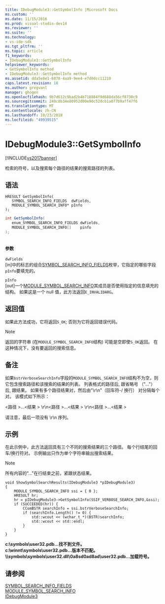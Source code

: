 ```yaml
---
title: IDebugModule3::GetSymbolInfo |Microsoft Docs
ms.custom: ''
ms.date: 11/15/2016
ms.prod: visual-studio-dev14
ms.reviewer: ''
ms.suite: ''
ms.technology:
- vs-ide-sdk
ms.tgt_pltfrm: ''
ms.topic: article
f1_keywords:
- IDebugModule3::GetSymbolInfo
helpviewer_keywords:
- GetSymbolInfo method
- IDebugModule3::GetSymbolInfo method
ms.assetid: dda5e8e1-6878-4aa9-9ee4-e7d0dcc11210
caps.latest.revision: 18
ms.author: gregvanl
manager: ghogen
ms.openlocfilehash: 9b7d612c9bad2b4b718884f9d688da56cf8730c9
ms.sourcegitcommit: 240c8b34e80952d00e90c52dcb1a077b9aff47f6
ms.translationtype: MT
ms.contentlocale: zh-CN
ms.lasthandoff: 10/23/2018
ms.locfileid: "49939515"
---
```

# <a name="idebugmodule3getsymbolinfo"></a>IDebugModule3::GetSymbolInfo
[!INCLUDE[vs2017banner](../../../includes/vs2017banner.md)]

检索的符号，以及搜索每个路径的结果的搜索路径的列表。  
  
## <a name="syntax"></a>语法  
  
```cpp#  
HRESULT GetSymbolInfo(  
   SYMBOL_SEARCH_INFO_FIELDS  dwFields,  
   MODULE_SYMBOL_SEARCH_INFO* pInfo  
);  
```  
  
```csharp  
int GetSymbolInfo(  
   enum_SYMBOL_SEARCH_INFO_FIELDS dwFields,   
   MODULE_SYMBOL_SEARCH_INFO[]    pinfo  
);  
  
```  
  
#### <a name="parameters"></a>参数  
 `dwFields`  
 [in]中的标志的组合[SYMBOL_SEARCH_INFO_FIELDS](../../../extensibility/debugger/reference/symbol-search-info-fields.md)枚举，它指定的哪些字段`pInfo`要填充的。  
  
 `pInfo`  
 [out]一个[MODULE_SYMBOL_SEARCH_INFO](../../../extensibility/debugger/reference/module-symbol-search-info.md)其成员是否使用指定的信息填充的结构。 如果这是一个 null 值，此方法返回`E_INVALIDARG`。  
  
## <a name="return-value"></a>返回值  
 如果此方法成功，它将返回`S_OK`; 否则为它将返回错误代码。  
  
> [!NOTE]
>  返回的字符串 (在`MODULE_SYMBOL_SEARCH_INFO`结构) 可能是空即使`S_OK`返回。 在这种情况下，没有要返回的搜索信息。  
  
## <a name="remarks"></a>备注  
 如果`bstrVerboseSearchInfo`字段的`MODULE_SYMBOL_SEARCH_INFO`结构不为空，则它包含搜索路径和该搜索的结果的列表。 列表格式的路径后, 跟省略号 （"..."） 后, 跟结果。 如果有多个路径结果对，然后由"\r\n"（回车符-/ 换行） 对分隔每个对。 该模式如下所示：  
  
 \<路径 >...\<结果 > \r\n\<路径 >...\<结果 > \r\n\<路径 >...\<结果 >  
  
 请注意，最后一项没有 \r\n 序列。  
  
## <a name="example"></a>示例  
 在此示例中，此方法返回具有三个不同的搜索结果的三个路径。 每个行结尾的回车/换行符对。 示例输出只作为单个字符串输出搜索结果。  
  
> [!NOTE]
>  所有内容的"..."在行结束之前，紧跟状态结果。  
  
```cpp#  
void ShowSymbolSearchResults(IDebugModule3 *pIDebugModule3)  
{  
    MODULE_SYMBOL_SEARCH_INFO ssi = { 0 };  
    HRESULT hr;  
    hr = pIDebugModule3->GetSymbolInfo(SSIF_VERBOSE_SEARCH_INFO,&ssi);  
    if (SUCCEEDED(hr)) {  
        CComBSTR searchInfo = ssi.bstrVerboseSearchInfo;  
        if (searchInfo.Length() != 0) {  
            std::wcout << (wchar_t *)(BSTR)searchInfo;  
            std::wcout << std::endl;  
        }  
    }  
}  
```  
  
 **c:\symbols\user32.pdb...找不到文件。**  
**c:\winnt\symbols\user32.pdb...版本不匹配。**  
**\\\symbols\symbols\user32.dll\0a8sd0ad8ad\user32.pdb...加载符号。**   
## <a name="see-also"></a>请参阅  
 [SYMBOL_SEARCH_INFO_FIELDS](../../../extensibility/debugger/reference/symbol-search-info-fields.md)   
 [MODULE_SYMBOL_SEARCH_INFO](../../../extensibility/debugger/reference/module-symbol-search-info.md)   
 [IDebugModule3](../../../extensibility/debugger/reference/idebugmodule3.md)

